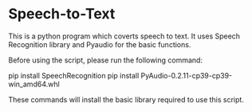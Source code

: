 # Speech-to-Text
This is a python program which coverts speech to text. It uses Speech Recognition library and  Pyaudio for the basic functions. 

Before using the script, please run the following command:
  
  pip install SpeechRecognition
  pip install PyAudio-0.2.11-cp39-cp39-win_amd64.whl
 
These commands will install the basic library required to use this script.
